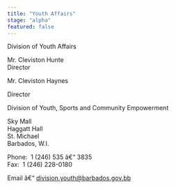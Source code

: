 ```yaml
---
title: "Youth Affairs"
stage: "alpha"
featured: false
---
```


Division of Youth Affairs

Mr. Cleviston Hunte  
Director

Mr. Cleviston Haynes

Director

Division of Youth, Sports and Community Empowerment

Sky Mall  
Haggatt Hall  
St. Michael  
Barbados, W.I.

Phone:  1 (246) 535 â€“ 3835   
Fax:  1 (246) 228-0180

Email â€“ division.youth@barbados.gov.bb